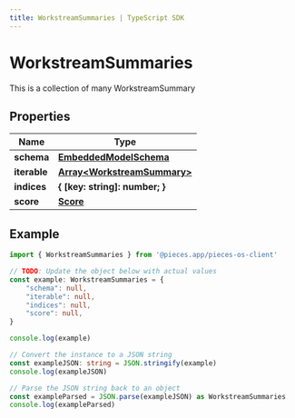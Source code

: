 ```yaml
---
title: WorkstreamSummaries | TypeScript SDK
---
```



# WorkstreamSummaries

This is a collection of many WorkstreamSummary

## Properties

Name | Type
------------ | -------------
**schema** | [**EmbeddedModelSchema**](EmbeddedModelSchema)
**iterable** | [**Array&lt;WorkstreamSummary&gt;**](WorkstreamSummary)
**indices** | **\{ [key: string]: number; \}**
**score** | [**Score**](Score)

## Example

```typescript
import { WorkstreamSummaries } from '@pieces.app/pieces-os-client'

// TODO: Update the object below with actual values
const example: WorkstreamSummaries = {
    "schema": null,
    "iterable": null,
    "indices": null,
    "score": null,
}

console.log(example)

// Convert the instance to a JSON string
const exampleJSON: string = JSON.stringify(example)
console.log(exampleJSON)

// Parse the JSON string back to an object
const exampleParsed = JSON.parse(exampleJSON) as WorkstreamSummaries
console.log(exampleParsed)
```


